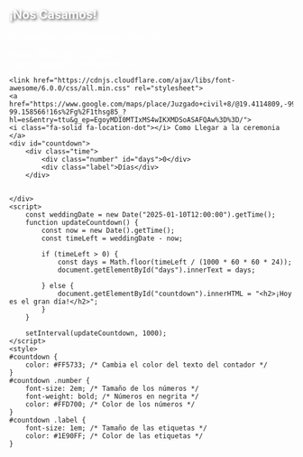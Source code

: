 
<DOCTYPE html>
<html lang="es">
<head>
    <meta charset="UTF-8">
    <meta name="viewport" content="width=device-width, initial-scale=1.0">
    <title>Invitación Boda civil</title>
    <style>
        body {
            background-image: url('Foto_Sanpedro2.jpeg'); /* Ruta corregida */
            background-size: cover; /* Asegura que la imagen cubra toda la pantalla */
            background-position: center; /* Centra la imagen */
            background-repeat: no-repeat; /* Evita repeticiones */
            height: 100vh; /* Altura completa de la ventana */
            margin: 0; /* Elimina márgenes */
        }
        h2 {
            color: white;
            text-shadow: 2px 2px 5px rgba(0, 0, 0, 0.7); /* Sombra para destacar texto */
        }
        p, .date, a {
            color: white;
        }
        a.button {
            display: inline-block;
            background-color: #33FFB2;
            color: white;
            padding: 10px 20px;
            text-decoration: none;
            border-radius: 5px;
            font-weight: bold;
        }
    </style>
</head>
<body>
    <h2>¡Nos Casamos!
    <i class="fa-solid fa-heart"></i>
    </h2>
    <p>Te invitamos a celebrar nuestra boda civil.</p>
    <div class="date">Fecha: 10 de Enero de 2025</div>
    <div class="date">Lugar: Juzgado 8 del Registro Civil</div>
    
    <link href="https://cdnjs.cloudflare.com/ajax/libs/font-awesome/6.0.0/css/all.min.css" rel="stylesheet">
    <a href="https://www.google.com/maps/place/Juzgado+civil+8/@19.4114809,-99.1611409,17z/data=!3m1!4b1!4m6!3m5!1s0x85d1ff3cfd8b33f1:0x809ea7dac69472e4!8m2!3d19.4114759!4d-99.158566!16s%2Fg%2F1thsg85_?hl=es&entry=ttu&g_ep=EgoyMDI0MTIxMS4wIKXMDSoASAFQAw%3D%3D/">
    <i class="fa-solid fa-location-dot"></i> Como Llegar a la ceremonia
    </a>
    <div id="countdown">
        <div class="time">
            <div class="number" id="days">0</div>
            <div class="label">Días</div>
        </div>
       
    
    </div>
    <script>
        const weddingDate = new Date("2025-01-10T12:00:00").getTime(); 
        function updateCountdown() {
            const now = new Date().getTime();
            const timeLeft = weddingDate - now;

            if (timeLeft > 0) {
                const days = Math.floor(timeLeft / (1000 * 60 * 60 * 24));
                document.getElementById("days").innerText = days;
                
            } else {
                document.getElementById("countdown").innerHTML = "<h2>¡Hoy es el gran día!</h2>";
            }
        }

        setInterval(updateCountdown, 1000);
    </script>
    <style>
    #countdown {
        color: #FF5733; /* Cambia el color del texto del contador */
    }
    #countdown .number {
        font-size: 2em; /* Tamaño de los números */
        font-weight: bold; /* Números en negrita */
        color: #FFD700; /* Color de los números */
    }
    #countdown .label {
        font-size: 1em; /* Tamaño de las etiquetas */
        color: #1E90FF; /* Color de las etiquetas */
    }
</style>
</body>
</html>

